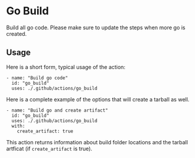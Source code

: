 # Go Build

Build all go code. Please make sure to update the steps when more go is created.

## Usage

Here is a short form, typical usage of the action:

```
- name: "Build go code"
  id: "go_build"
  uses: ./.github/actions/go_build
```


Here is a complete example of the options that will create a tarball as well.

```
- name: "Build go and create artifact"
  id: "go_build"
  uses: ./.github/actions/go_build
  with:
    create_artifact: true
```

This action returns information about build folder locations and the tarball artficat (if `create_artifact` is true).
